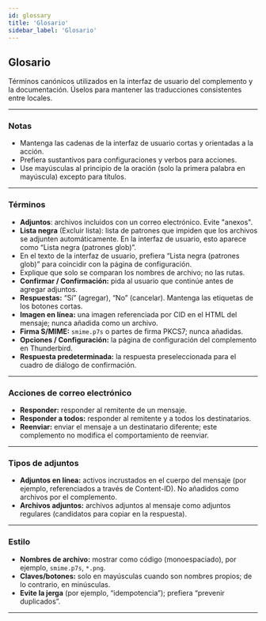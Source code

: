 ```yaml
---
id: glossary
title: 'Glosario'
sidebar_label: 'Glosario'
---
```


## Glosario

Términos canónicos utilizados en la interfaz de usuario del complemento y la documentación. Úselos para mantener las traducciones consistentes entre locales.

---

### Notas

- Mantenga las cadenas de la interfaz de usuario cortas y orientadas a la acción.
- Prefiera sustantivos para configuraciones y verbos para acciones.
- Use mayúsculas al principio de la oración (solo la primera palabra en mayúscula) excepto para títulos.

---

### Términos

- **Adjuntos**: archivos incluidos con un correo electrónico. Evite "anexos".
- **Lista negra** (Excluir lista): lista de patrones que impiden que los archivos se adjunten automáticamente. En la interfaz de usuario, esto aparece como “Lista negra (patrones glob)”.
- En el texto de la interfaz de usuario, prefiera “Lista negra (patrones glob)” para coincidir con la página de configuración.
- Explique que solo se comparan los nombres de archivo; no las rutas.
- **Confirmar / Confirmación:** pida al usuario que continúe antes de agregar adjuntos.
- **Respuestas:** “Sí” (agregar), “No” (cancelar). Mantenga las etiquetas de los botones cortas.
- **Imagen en línea:** una imagen referenciada por CID en el HTML del mensaje; nunca añadida como un archivo.
- **Firma S/MIME:** `smime.p7s` o partes de firma PKCS7; nunca añadidas.
- **Opciones / Configuración:** la página de configuración del complemento en Thunderbird.
- **Respuesta predeterminada:** la respuesta preseleccionada para el cuadro de diálogo de confirmación.

---

### Acciones de correo electrónico

- **Responder:** responder al remitente de un mensaje.
- **Responder a todos:** responder al remitente y a todos los destinatarios.
- **Reenviar:** enviar el mensaje a un destinatario diferente; este complemento no modifica el comportamiento de reenviar.

---

### Tipos de adjuntos

- **Adjuntos en línea:** activos incrustados en el cuerpo del mensaje (por ejemplo, referenciados a través de Content-ID). No añadidos como archivos por el complemento.
- **Archivos adjuntos:** archivos adjuntos al mensaje como adjuntos regulares (candidatos para copiar en la respuesta).

---

### Estilo

- **Nombres de archivo:** mostrar como código (monoespaciado), por ejemplo, `smime.p7s`, `*.png`.
- **Claves/botones:** solo en mayúsculas cuando son nombres propios; de lo contrario, en minúsculas.
- **Evite la jerga** (por ejemplo, “idempotencia”); prefiera “prevenir duplicados”.

---

